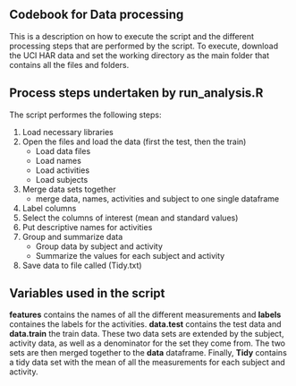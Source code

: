 ## Codebook for Data processing

This is a description on how to execute the script and the different processing steps that are performed by the script. To execute, download the UCI HAR data and set the working directory as the main folder that contains all the files and folders. 

## Process steps undertaken by run_analysis.R

The script performes the following steps:
1. Load necessary libraries
2. Open the files and load the data (first the test, then the train)
    * Load data files
    * Load names
    * Load activities
    * Load subjects
3. Merge data sets together
    * merge data, names, activities and subject to one single dataframe
4. Label columns
5. Select the columns of interest (mean and standard values)
6. Put descriptive names for activities
7. Group and summarize data
    * Group data by subject and activity
    * Summarize the values for each subject and activity
8. Save data to file called (Tidy.txt)

## Variables used in the script

**features** contains the names of all the different measurements and **labels**
containes the labels for the activities. **data.test** contains the test data 
and **data.train** the train data. These two data sets are extended by the subject,
activity data, as well as a denominator for the set they come from. The two sets
are then merged together to the **data** dataframe. Finally, **Tidy** contains a
tidy data set with the mean of all the measurements for each subject and activity.